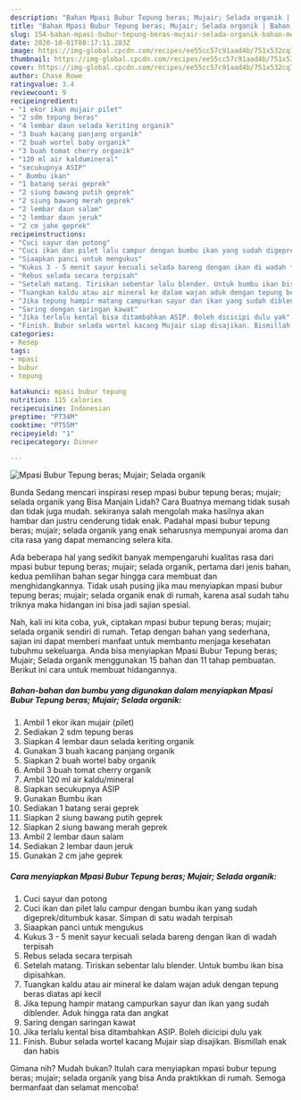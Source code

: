 ```yaml
---
description: "Bahan Mpasi Bubur Tepung beras; Mujair; Selada organik | Bahan Membuat Mpasi Bubur Tepung beras; Mujair; Selada organik Yang Menggugah Selera"
title: "Bahan Mpasi Bubur Tepung beras; Mujair; Selada organik | Bahan Membuat Mpasi Bubur Tepung beras; Mujair; Selada organik Yang Menggugah Selera"
slug: 154-bahan-mpasi-bubur-tepung-beras-mujair-selada-organik-bahan-membuat-mpasi-bubur-tepung-beras-mujair-selada-organik-yang-menggugah-selera
date: 2020-10-01T08:17:11.283Z
image: https://img-global.cpcdn.com/recipes/ee55cc57c91aad4b/751x532cq70/mpasi-bubur-tepung-beras-mujair-selada-organik-foto-resep-utama.jpg
thumbnail: https://img-global.cpcdn.com/recipes/ee55cc57c91aad4b/751x532cq70/mpasi-bubur-tepung-beras-mujair-selada-organik-foto-resep-utama.jpg
cover: https://img-global.cpcdn.com/recipes/ee55cc57c91aad4b/751x532cq70/mpasi-bubur-tepung-beras-mujair-selada-organik-foto-resep-utama.jpg
author: Chase Rowe
ratingvalue: 3.4
reviewcount: 9
recipeingredient:
- "1 ekor ikan mujair pilet"
- "2 sdm tepung beras"
- "4 lembar daun selada keriting organik"
- "3 buah kacang panjang organik"
- "2 buah wortel baby organik"
- "3 buah tomat cherry organik"
- "120 ml air kaldumineral"
- "secukupnya ASIP"
- " Bumbu ikan"
- "1 batang serai geprek"
- "2 siung bawang putih geprek"
- "2 siung bawang merah geprek"
- "2 lembar daun salam"
- "2 lembar daun jeruk"
- "2 cm jahe geprek"
recipeinstructions:
- "Cuci sayur dan potong"
- "Cuci ikan dan pilet lalu campur dengan bumbu ikan yang sudah digeprek/ditumbuk kasar. Simpan di satu wadah terpisah"
- "Siaapkan panci untuk mengukus"
- "Kukus 3 - 5 menit sayur kecuali selada bareng dengan ikan di wadah terpisah"
- "Rebus selada secara terpisah"
- "Setelah matang. Tiriskan sebentar lalu blender. Untuk bumbu ikan bisa dipisahkan."
- "Tuangkan kaldu atau air mineral ke dalam wajan aduk dengan tepung beras diatas api kecil"
- "Jika tepung hampir matang campurkan sayur dan ikan yang sudah diblender. Aduk hingga rata dan angkat"
- "Saring dengan saringan kawat"
- "Jika terlalu kental bisa ditambahkan ASIP. Boleh dicicipi dulu yak"
- "Finish. Bubur selada wortel kacang Mujair siap disajikan. Bismillah enak dan habis"
categories:
- Resep
tags:
- mpasi
- bubur
- tepung

katakunci: mpasi bubur tepung 
nutrition: 115 calories
recipecuisine: Indonesian
preptime: "PT34M"
cooktime: "PT55M"
recipeyield: "1"
recipecategory: Dinner

---
```



![Mpasi Bubur Tepung beras; Mujair; Selada organik](https://img-global.cpcdn.com/recipes/ee55cc57c91aad4b/751x532cq70/mpasi-bubur-tepung-beras-mujair-selada-organik-foto-resep-utama.jpg)

Bunda Sedang mencari inspirasi resep mpasi bubur tepung beras; mujair; selada organik yang Bisa Manjain Lidah? Cara Buatnya memang tidak susah dan tidak juga mudah. sekiranya salah mengolah maka hasilnya akan hambar dan justru cenderung tidak enak. Padahal mpasi bubur tepung beras; mujair; selada organik yang enak seharusnya mempunyai aroma dan cita rasa yang dapat memancing selera kita.



Ada beberapa hal yang sedikit banyak mempengaruhi kualitas rasa dari mpasi bubur tepung beras; mujair; selada organik, pertama dari jenis bahan, kedua pemilihan bahan segar hingga cara membuat dan menghidangkannya. Tidak usah pusing jika mau menyiapkan mpasi bubur tepung beras; mujair; selada organik enak di rumah, karena asal sudah tahu triknya maka hidangan ini bisa jadi sajian spesial.


Nah, kali ini kita coba, yuk, ciptakan mpasi bubur tepung beras; mujair; selada organik sendiri di rumah. Tetap dengan bahan yang sederhana, sajian ini dapat memberi manfaat untuk membantu menjaga kesehatan tubuhmu sekeluarga. Anda bisa menyiapkan Mpasi Bubur Tepung beras; Mujair; Selada organik menggunakan 15 bahan dan 11 tahap pembuatan. Berikut ini cara untuk membuat hidangannya.

<!--inarticleads1-->

##### Bahan-bahan dan bumbu yang digunakan dalam menyiapkan Mpasi Bubur Tepung beras; Mujair; Selada organik:

1. Ambil 1 ekor ikan mujair (pilet)
1. Sediakan 2 sdm tepung beras
1. Siapkan 4 lembar daun selada keriting organik
1. Gunakan 3 buah kacang panjang organik
1. Siapkan 2 buah wortel baby organik
1. Ambil 3 buah tomat cherry organik
1. Ambil 120 ml air kaldu/mineral
1. Siapkan secukupnya ASIP
1. Gunakan  Bumbu ikan
1. Sediakan 1 batang serai geprek
1. Siapkan 2 siung bawang putih geprek
1. Siapkan 2 siung bawang merah geprek
1. Ambil 2 lembar daun salam
1. Sediakan 2 lembar daun jeruk
1. Gunakan 2 cm jahe geprek




<!--inarticleads2-->

##### Cara menyiapkan Mpasi Bubur Tepung beras; Mujair; Selada organik:

1. Cuci sayur dan potong
1. Cuci ikan dan pilet lalu campur dengan bumbu ikan yang sudah digeprek/ditumbuk kasar. Simpan di satu wadah terpisah
1. Siaapkan panci untuk mengukus
1. Kukus 3 - 5 menit sayur kecuali selada bareng dengan ikan di wadah terpisah
1. Rebus selada secara terpisah
1. Setelah matang. Tiriskan sebentar lalu blender. Untuk bumbu ikan bisa dipisahkan.
1. Tuangkan kaldu atau air mineral ke dalam wajan aduk dengan tepung beras diatas api kecil
1. Jika tepung hampir matang campurkan sayur dan ikan yang sudah diblender. Aduk hingga rata dan angkat
1. Saring dengan saringan kawat
1. Jika terlalu kental bisa ditambahkan ASIP. Boleh dicicipi dulu yak
1. Finish. Bubur selada wortel kacang Mujair siap disajikan. Bismillah enak dan habis




Gimana nih? Mudah bukan? Itulah cara menyiapkan mpasi bubur tepung beras; mujair; selada organik yang bisa Anda praktikkan di rumah. Semoga bermanfaat dan selamat mencoba!
